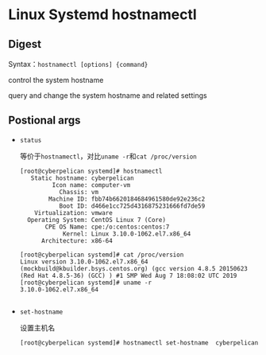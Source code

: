 # Linux Systemd hostnamectl

## Digest

Syntax：`hostnamectl [options] {command}`

control the system hostname

query and change the system hostname and related settings



## Postional args

- `status`

  等价于`hostnamectl`，对比`uname -r`和`cat /proc/version`

  ```
  [root@cyberpelican systemd]# hostnamectl 
     Static hostname: cyberpelican
           Icon name: computer-vm
             Chassis: vm
          Machine ID: fbb74b6620184684961580de92e236c2
             Boot ID: d466e1cc725d4316875231666fd7de59
      Virtualization: vmware
    Operating System: CentOS Linux 7 (Core)
         CPE OS Name: cpe:/o:centos:centos:7
              Kernel: Linux 3.10.0-1062.el7.x86_64
        Architecture: x86-64
        
  [root@cyberpelican systemd]# cat /proc/version 
  Linux version 3.10.0-1062.el7.x86_64 (mockbuild@kbuilder.bsys.centos.org) (gcc version 4.8.5 20150623 (Red Hat 4.8.5-36) (GCC) ) #1 SMP Wed Aug 7 18:08:02 UTC 2019
  [root@cyberpelican systemd]# uname -r
  3.10.0-1062.el7.x86_64
  
  
  ```

- `set-hostname `

  设置主机名

  ```
  [root@cyberpelican systemd]# hostnamectl set-hostname  cyberpelican
  ```
